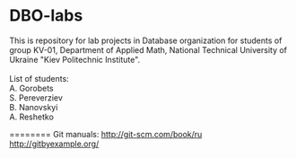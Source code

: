 DBO-labs
========

This is repository for lab projects in Database organization for students of group KV-01, Department of Applied Math, National Technical University of Ukraine "Kiev Politechnic Institute".
<br><br>List of students: <br>A. Gorobets<br> S. Pereverziev<br> B. Nanovskyi<br> A. Reshetko

========
Git manuals:
http://git-scm.com/book/ru
http://gitbyexample.org/